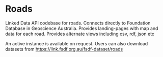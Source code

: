 # Roads
Linked Data API codebase for roads. Connects directly to Foundation Database in Geoscience Australia. Provides landing-pages with map and data for each road. Provides alternate views including csv, rdf, json etc

An active instance is available on request.
Users can also download datasets from https://link.fsdf.org.au/fsdf-dataset/roads
